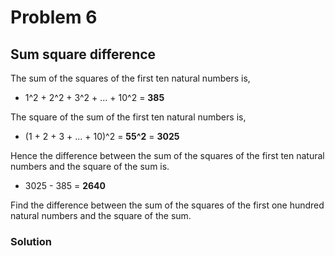 # Problem 6

## Sum square difference
The sum of the squares of the first ten natural numbers is,

* 1^2 + 2^2 + 3^2 + ... + 10^2 = **385**

The square of the sum of the first ten natural numbers is,

* (1 + 2 + 3 + ... + 10)^2 = **55^2** = **3025**

Hence the difference between the sum of the squares of the first ten natural numbers and the square of the sum is.

* 3025 - 385 = **2640**

Find the difference between the sum of the squares of the first one hundred natural numbers and the square of the sum.

### Solution